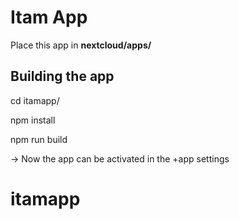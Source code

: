 
# Itam App
Place this app in **nextcloud/apps/**

## Building the app

cd itamapp/

npm install 

npm run build

&rarr; Now the app can be activated in the +app settings

# itamapp
